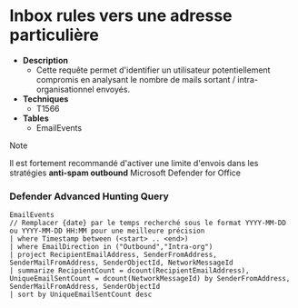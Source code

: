 # Inbox rules vers une adresse particulière

- **Description**
    - Cette requête permet d'identifier un utilisateur potentiellement compromis en analysant le nombre de mails sortant / intra-organisationnel envoyés.  
- **Techniques** 
    - T1566
 - **Tables**
   - EmailEvents
  
> [!NOTE]
> Il est fortement recommandé d'activer une limite d'envois dans les stratégies **anti-spam outbound** Microsoft Defender for Office


### Defender Advanced Hunting Query 
```KQL
EmailEvents
// Remplacer {date} par le temps recherché sous le format YYYY-MM-DD ou YYYY-MM-DD HH:MM pour une meilleure précision
| where Timestamp between (<start> .. <end>) 
| where EmailDirection in ("Outbound","Intra-org")
| project RecipientEmailAddress, SenderFromAddress, SenderMailFromAddress, SenderObjectId, NetworkMessageId 
| summarize RecipientCount = dcount(RecipientEmailAddress), UniqueEmailSentCount = dcount(NetworkMessageId) by SenderFromAddress, SenderMailFromAddress, SenderObjectId
| sort by UniqueEmailSentCount desc 
```

